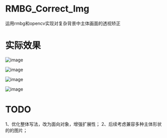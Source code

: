 # RMBG_Correct_Img



运用rmbg和opencv实现对复杂背景中主体画面的透视矫正



# 实际效果

![image](https://github.com/user-attachments/assets/163c34c8-bc82-4072-b58b-9041516c35b8)

![image](https://github.com/user-attachments/assets/8342f81e-1a8e-43bf-b8fe-e2d3afae7c6b)

![image](https://github.com/user-attachments/assets/bf577444-e89f-4846-ab9e-a3554dc7d344)

![image](https://github.com/user-attachments/assets/ca87f856-a075-47ef-85c9-6b8967e9f8cb)


# TODO

1、优化整体写法，改为面向对象，增强扩展性；
2、后续考虑兼容多种主体形状的的图片；
